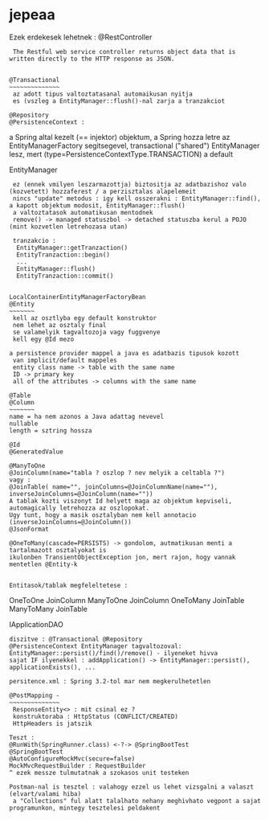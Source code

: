 # jepeaa
Ezek erdekesek lehetnek :
@RestController
~~~~~~~~~~~~~~~
 The Restful web service controller returns object data that is written directly to the HTTP response as JSON. 


@Transactional
~~~~~~~~~~~~~~
 az adott tipus valtoztatasanal automaikusan nyitja 
 es (vszleg a EntityManager::flush()-nal zarja a tranzakciot

@Repository
@PersistenceContext :
~~~~~~~~~~~~~~~~~~~~~
a Spring altal kezelt (== injektor) objektum,
a Spring hozza letre az EntityManagerFactory segitsegevel,
transactional ("shared") EntityManager lesz, mert
(type=PersistenceContextType.TRANSACTION) a default

EntityManager  
~~~~~~~~~~~~~
 ez (ennek vmilyen leszarmazottja) biztositja az adatbazishoz valo (kozvetett) hozzaferest / a perzisztalas alapelemeit
 nincs "update" metodus : igy kell osszerakni : EntityManager::find(), a kapott objektum modosit, EntityManager::flush()
 a valtoztatasok automatikusan mentodnek
 remove() -> managed statuszbol -> detached statuszba kerul a POJO (mint kozvetlen letrehozasa utan)

 tranzakcio : 
  EntityManager::getTranzaction()
  EntityTranzaction::begin()
  ...
  EntityManager::flush()
  EntityTranzaction::commit()


LocalContainerEntityManagerFactoryBean
@Entity
~~~~~~~
 kell az osztlyba egy default konstruktor
 nem lehet az osztaly final
 se valamelyik tagvaltozoja vagy fuggvenye
 kell egy @Id mezo

a persistence provider mappel a java es adatbazis tipusok kozott
 van implicit/default mappeles
 entity class name -> table with the same name
 ID -> primary key
 all of the attributes -> columns with the same name

@Table
@Column
~~~~~~~
name = ha nem azonos a Java adattag nevevel
nullable
length = sztring hossza

@Id
@GeneratedValue

@ManyToOne
@JoinColumn(name="tabla ? oszlop ? nev melyik a celtabla ?")
vagy :
@JoinTable( name="", joinColumns=@JoinColumnName(name=""), inverseJoinColumns=@JoinColumn(name=""))
A tablak kozti viszonyt Id helyett maga az objektum kepviseli, automagically letrehozza az oszlopokat.
Ugy tunt, hogy a masik osztalyban nem kell annotacio (inverseJoinColumns=@JoinColumn())
@JsonFormat

@OneToMany(cascade=PERSISTS) -> gondolom, autmatikusan menti a tartalmazott osztalyokat is
ikulonben TransientObjectException jon, mert rajon, hogy vannak mentetlen @Entity-k


Entitasok/tablak megfeleltetese :
~~~~~~~~~~~~~~~~~~~~~~~~~~~~~~~~~
OneToOne    JoinColumn
ManyToOne   JoinColumn
OneToMany   JoinTable
ManyToMany  JoinTable

IApplicationDAO
~~~~~~~~~~~~~~~
diszitve : @Transactional @Repository
@PersistenceContext EntityManager tagvaltozoval: EntityManager::persist()/find()/remove() - ilyeneket hivva
sajat IF ilyenekkel : addApplication() -> EntityManager::persist(), applicationExists(), ...

persitence.xml : Spring 3.2-tol mar nem megkerulhetetlen

@PostMapping -
~~~~~~~~~~~~~~
 ResponseEntity<> : mit csinal ez ?
 konstruktoraba : HttpStatus (CONFLICT/CREATED)
 HttpHeaders is jatszik

Teszt :
@RunWith(SpringRunner.class) <-?-> @SpringBootTest
@SpringBootTest
@AutoConfigureMockMvc(secure=false)
MockMvcRequestBuilder : RequestBuilder
^ ezek messze tulmutatnak a szokasos unit testeken

Postman-nal is tesztel : valahogy ezzel us lehet vizsgalni a valaszt (elvart/valami hiba)
 a "Collections" ful alatt talalhato nehany meghivhato vegpont a sajat programunkon, mintegy tesztelesi peldakent

